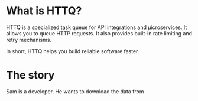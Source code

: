 # What is HTTQ?

HTTQ is a specialized task queue for API integrations and µicroservices. It allows you to queue HTTP requests. It also provides built-in rate limiting and retry mechanisms.

In short, HTTQ helps you build reliable software faster.

# The story

Sam is a developer. He wants to download the data from 
